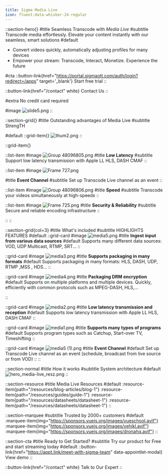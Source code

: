 ```yaml
---
title: Sigma Media Live
icon: fluent:data-whisker-24-regular
---
```


::section-hero{}
#title
Seamless Transcode with _Media Live_
#subtitle
Transcode media effortlessly. Elevate your content instantly with our seamless, smart solutions
#default
- Convert videos quickly, automatically adjusting profiles for many devices
- Empower your stream: Transcode, Interact, Monetize. Experience the future

#cta
::button-link{href="https://portal.sigmaott.com/auth/login?redirect=/apps" target='_blank'}
Start free trial
::

::button-link{href="/contact" white}
Contact Us
::

#extra
No credit card required

#image
![slide5.png](/Media%20Live/slide5.png)
::

::section-grid{}
#title
Outstanding advantages of Media Live
#subtitle
StrengTH


#default
::grid-item{}
![thum2.png](/Media%20Live/thum2.png)
::

::grid-item{}

  ::list-item
  #image
  ![Group 48096805.png](/Media%20Live/Group%2048096805.png)
  #title
  **Low Latency**
  #subtitle
  Support low latency transmission with Apple LL HLS, DASH CMAF
  ::

  ::list-item
  #image
  ![Frame 727.png](/Media%20Live/Frame%20727.png)

  #title
  **Event Channel**
  #subtitle
  Set up Transcode Live channel as an event
  ::

  ::list-item
  #image
  ![Group 48096806.png](/Media%20Live/Group%2048096806.png)
  #title
  **Speed**
  #subtitle
  Transcode your videos simultaneously at high-speeds
  ::

  ::list-item
  #image
  ![Frame 725.png](/Media%20Live/Frame%20725.png)
  #title
  **Security & Reliability**
  #subtitle
  Secure and reliable encoding infrastructure
  ::

::
::

::section-grid{col=3}
#title
What's included
#subtitle
HIGHLIGHTS FEATURES
#default
  ::grid-card
  #image
  ![media5.png](/Media%20Live/media5.png)
  #title
  **Ingest input from various data sources**
  #default
  Supports many different data sources: VOD, UDP Multicast, RTMP, SRT...
  ::

  ::grid-card
  #image
  ![media3.png](/Media%20Live/media3.png)
  #title
  **Supports packaging in many formats**
  #default
  Supports packaging in many formats: HLS, DASH, UDP, RTMP ,MSS , HDS...
  ::

  ::grid-card
  #image
  ![media4.png](/Media%20Live/media4.png)
  #title
  **Packaging DRM encryption**
  #default
  Supports on multiple platforms and multiple devices.
  Quickly, efficiently with common protocols such as MPEG-DASH, HLS,...

  ::

  ::grid-card
  #image
  ![media2.png](/Media%20Live/media2.png)
  #title
  **Low latency transmission and reception**
  #default
  Supports low latency transmission with Apple LL HLS, DASH CMAF
  ::

  ::grid-card
  #image
  ![media1.png](/Media%20Live/media1.png)
  #title
  **Supports many types of programs**
  #default
  Supports program types such as Catchup, Start-over TV, Timeshifting
  ::

  ::grid-card
  #image
  ![media5 (1).png](/Media%20Live/media5%20(1).png)
  #title
  **Event Channel**
  #default
  Set up Transcode Live channel as an event (schedule, broadcast from live source or from VOD)
  ::
::

::section-normal
#title
How it works
#subtitle
System architecture
#default
![hero_media-live_resz.png](/Media%20Live/hero_media-live_resz.png)
::


::section-resource
#title
Media Live Resources
#default
:resource-item{path="/resources/blog-articles/blog-1"}
:resource-item{path="/resources/guides/guide-1"}
:resource-item{path="/resources/datasheets/datasheet-1"}
:resource-item{path="/resources/datasheets/datasheet-1"}
::

::section-marquee
#subtitle
Trusted by 2000+ customers
#default
:marquee-item{img="https://sponsors.vuejs.org/images/vueschool.avif"}
:marquee-item{img="https://sponsors.vuejs.org/images/vehikl.avif"}
:marquee-item{img="https://sponsors.vuejs.org/images/dronahq.avif"}
::

::section-cta
#title
Ready to Get Started?
#subtitle
Try our product for Free and start streaming today
#default
::button-link{href="https://appt.link/meet-with-sigma-team" data-appointlet-modal}
View demo
::

::button-link{href="/contact" white}
  Talk to Our Expert
::
